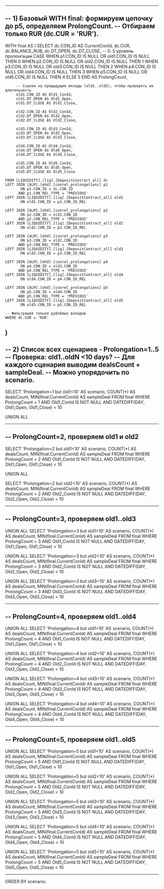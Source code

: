 -----------------------------------------------------------------------
-- 1) Базовый WITH final: формируем цепочку до p5, определяем ProlongCount.
--    Отбираем только RUR (dc.CUR = 'RUR').
-----------------------------------------------------------------------
WITH final AS (
    SELECT
         dc.CON_ID         AS CurrentConId,
         dc.CUR,
         dc.BALANCE_RUB,
         dc.DT_OPEN,
         dc.DT_CLOSE,
         -- 0..5 уровень пролонгации
         CASE
           WHEN p1.CON_ID IS NULL OR old1.CON_ID IS NULL THEN 0
           WHEN p2.CON_ID IS NULL OR old2.CON_ID IS NULL THEN 1
           WHEN p3.CON_ID IS NULL OR old3.CON_ID IS NULL THEN 2
           WHEN p4.CON_ID IS NULL OR old4.CON_ID IS NULL THEN 3
           WHEN p5.CON_ID IS NULL OR old5.CON_ID IS NULL THEN 4
           ELSE 5
         END AS ProlongCount,
         
         -- Ссылки на предыдущие вклады (old1..old5), чтобы проверять их длительность
         old1.CON_ID AS Old1_ConId,
         old1.DT_OPEN AS Old1_Open,
         old1.DT_CLOSE AS Old1_Close,
         
         old2.CON_ID AS Old2_ConId,
         old2.DT_OPEN AS Old2_Open,
         old2.DT_CLOSE AS Old2_Close,
         
         old3.CON_ID AS Old3_ConId,
         old3.DT_OPEN AS Old3_Open,
         old3.DT_CLOSE AS Old3_Close,
         
         old4.CON_ID AS Old4_ConId,
         old4.DT_OPEN AS Old4_Open,
         old4.DT_CLOSE AS Old4_Close,
         
         old5.CON_ID AS Old5_ConId,
         old5.DT_OPEN AS Old5_Open,
         old5.DT_CLOSE AS Old5_Close

    FROM [LIQUIDITY].[liq].[DepositContract_all] dc
    LEFT JOIN [ALM].[ehd].[conrel_prolongations] p1
           ON p1.CON_ID = dc.CON_ID
          AND p1.CON_REL_TYPE = 'PREVIOUS'
    LEFT JOIN [LIQUIDITY].[liq].[DepositContract_all] old1
           ON old1.CON_ID = p1.CON_ID_REL
    
    LEFT JOIN [ALM].[ehd].[conrel_prolongations] p2
           ON p2.CON_ID = old1.CON_ID
          AND p2.CON_REL_TYPE = 'PREVIOUS'
    LEFT JOIN [LIQUIDITY].[liq].[DepositContract_all] old2
           ON old2.CON_ID = p2.CON_ID_REL
    
    LEFT JOIN [ALM].[ehd].[conrel_prolongations] p3
           ON p3.CON_ID = old2.CON_ID
          AND p3.CON_REL_TYPE = 'PREVIOUS'
    LEFT JOIN [LIQUIDITY].[liq].[DepositContract_all] old3
           ON old3.CON_ID = p3.CON_ID_REL
    
    LEFT JOIN [ALM].[ehd].[conrel_prolongations] p4
           ON p4.CON_ID = old3.CON_ID
          AND p4.CON_REL_TYPE = 'PREVIOUS'
    LEFT JOIN [LIQUIDITY].[liq].[DepositContract_all] old4
           ON old4.CON_ID = p4.CON_ID_REL
    
    LEFT JOIN [ALM].[ehd].[conrel_prolongations] p5
           ON p5.CON_ID = old4.CON_ID
          AND p5.CON_REL_TYPE = 'PREVIOUS'
    LEFT JOIN [LIQUIDITY].[liq].[DepositContract_all] old5
           ON old5.CON_ID = p5.CON_ID_REL
    
    -- Фильтрация только рублёвых вкладов
    WHERE dc.CUR = 'RUR'
)
-----------------------------------------------------------------------
-- 2) Список всех сценариев - Prolongation=1..5
--    Проверка: old1..oldN <10 days?
--    Для каждого сценария выводим dealsCount + sampleDeal.
--    Можно упорядочить по scenario.
-----------------------------------------------------------------------
SELECT
    'Prolongation=1 but old1<10' AS scenario,
    COUNT(*) AS dealsCount,
    MIN(final.CurrentConId) AS sampleDeal
FROM final
WHERE ProlongCount = 1
  AND Old1_ConId IS NOT NULL
  AND DATEDIFF(DAY, Old1_Open, Old1_Close) < 10

UNION ALL

-----------------------------------------------------------------------
-- ProlongCount=2, проверяем old1 и old2
-----------------------------------------------------------------------
SELECT
    'Prolongation=2 but old1<10' AS scenario,
    COUNT(*) AS dealsCount,
    MIN(final.CurrentConId) AS sampleDeal
FROM final
WHERE ProlongCount = 2
  AND Old1_ConId IS NOT NULL
  AND DATEDIFF(DAY, Old1_Open, Old1_Close) < 10

UNION ALL

SELECT
    'Prolongation=2 but old2<10' AS scenario,
    COUNT(*) AS dealsCount,
    MIN(final.CurrentConId) AS sampleDeal
FROM final
WHERE ProlongCount = 2
  AND Old2_ConId IS NOT NULL
  AND DATEDIFF(DAY, Old2_Open, Old2_Close) < 10

-----------------------------------------------------------------------
-- ProlongCount=3, проверяем old1..old3
-----------------------------------------------------------------------
UNION ALL
SELECT
    'Prolongation=3 but old1<10' AS scenario,
    COUNT(*) AS dealsCount,
    MIN(final.CurrentConId) AS sampleDeal
FROM final
WHERE ProlongCount = 3
  AND Old1_ConId IS NOT NULL
  AND DATEDIFF(DAY, Old1_Open, Old1_Close) < 10

UNION ALL
SELECT
    'Prolongation=3 but old2<10' AS scenario,
    COUNT(*) AS dealsCount,
    MIN(final.CurrentConId) AS sampleDeal
FROM final
WHERE ProlongCount = 3
  AND Old2_ConId IS NOT NULL
  AND DATEDIFF(DAY, Old2_Open, Old2_Close) < 10

UNION ALL
SELECT
    'Prolongation=3 but old3<10' AS scenario,
    COUNT(*) AS dealsCount,
    MIN(final.CurrentConId) AS sampleDeal
FROM final
WHERE ProlongCount = 3
  AND Old3_ConId IS NOT NULL
  AND DATEDIFF(DAY, Old3_Open, Old3_Close) < 10

-----------------------------------------------------------------------
-- ProlongCount=4, проверяем old1..old4
-----------------------------------------------------------------------
UNION ALL
SELECT
    'Prolongation=4 but old1<10' AS scenario,
    COUNT(*) AS dealsCount,
    MIN(final.CurrentConId) AS sampleDeal
FROM final
WHERE ProlongCount = 4
  AND Old1_ConId IS NOT NULL
  AND DATEDIFF(DAY, Old1_Open, Old1_Close) < 10

UNION ALL
SELECT
    'Prolongation=4 but old2<10' AS scenario,
    COUNT(*) AS dealsCount,
    MIN(final.CurrentConId) AS sampleDeal
FROM final
WHERE ProlongCount = 4
  AND Old2_ConId IS NOT NULL
  AND DATEDIFF(DAY, Old2_Open, Old2_Close) < 10

UNION ALL
SELECT
    'Prolongation=4 but old3<10' AS scenario,
    COUNT(*) AS dealsCount,
    MIN(final.CurrentConId) AS sampleDeal
FROM final
WHERE ProlongCount = 4
  AND Old3_ConId IS NOT NULL
  AND DATEDIFF(DAY, Old3_Open, Old3_Close) < 10

UNION ALL
SELECT
    'Prolongation=4 but old4<10' AS scenario,
    COUNT(*) AS dealsCount,
    MIN(final.CurrentConId) AS sampleDeal
FROM final
WHERE ProlongCount = 4
  AND Old4_ConId IS NOT NULL
  AND DATEDIFF(DAY, Old4_Open, Old4_Close) < 10

-----------------------------------------------------------------------
-- ProlongCount=5, проверяем old1..old5
-----------------------------------------------------------------------
UNION ALL
SELECT
    'Prolongation=5 but old1<10' AS scenario,
    COUNT(*) AS dealsCount,
    MIN(final.CurrentConId) AS sampleDeal
FROM final
WHERE ProlongCount = 5
  AND Old1_ConId IS NOT NULL
  AND DATEDIFF(DAY, Old1_Open, Old1_Close) < 10

UNION ALL
SELECT
    'Prolongation=5 but old2<10' AS scenario,
    COUNT(*) AS dealsCount,
    MIN(final.CurrentConId) AS sampleDeal
FROM final
WHERE ProlongCount = 5
  AND Old2_ConId IS NOT NULL
  AND DATEDIFF(DAY, Old2_Open, Old2_Close) < 10

UNION ALL
SELECT
    'Prolongation=5 but old3<10' AS scenario,
    COUNT(*) AS dealsCount,
    MIN(final.CurrentConId) AS sampleDeal
FROM final
WHERE ProlongCount = 5
  AND Old3_ConId IS NOT NULL
  AND DATEDIFF(DAY, Old3_Open, Old3_Close) < 10

UNION ALL
SELECT
    'Prolongation=5 but old4<10' AS scenario,
    COUNT(*) AS dealsCount,
    MIN(final.CurrentConId) AS sampleDeal
FROM final
WHERE ProlongCount = 5
  AND Old4_ConId IS NOT NULL
  AND DATEDIFF(DAY, Old4_Open, Old4_Close) < 10

UNION ALL
SELECT
    'Prolongation=5 but old5<10' AS scenario,
    COUNT(*) AS dealsCount,
    MIN(final.CurrentConId) AS sampleDeal
FROM final
WHERE ProlongCount = 5
  AND Old5_ConId IS NOT NULL
  AND DATEDIFF(DAY, Old5_Open, Old5_Close) < 10

-----------------------------------------------------------------------
ORDER BY scenario;

